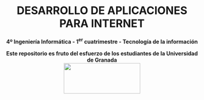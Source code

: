 <center><h1>DESARROLLO DE APLICACIONES PARA INTERNET</h1></center>
<center><b>4º Ingeniería Informática - 1<sup>er</sup> cuatrimestre - Tecnología de la información</b></center>



<p align="center">
   <b>Este repositorio es fruto del esfuerzo de los estudiantes de la Universidad de Granada</b></br>
   <a href="http://deiit.ugr.es/"><img width="200" height="80" src="https://imgur.com/1lXPd4l.png"></a>
</p>
